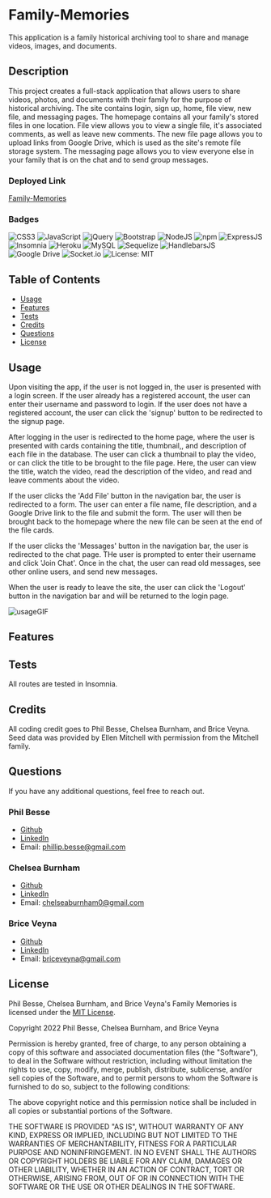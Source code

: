 # Family-Memories
This application is a family historical archiving tool to share and manage videos, images, and documents.

## Description
This project creates a full-stack application that allows users to share videos, photos, and documents with their family for the purpose of historical archiving. The site contains login, sign up, home, file view, new file, and messaging pages. The homepage contains all your family's stored files in one location. File view allows you to view a single file, it's associated comments, as well as leave new comments. The new file page allows you to upload links from Google Drive, which is used as the site's remote file storage system. The messaging page allows you to view everyone else in your family that is on the chat and to send group messages.

### Deployed Link
[Family-Memories](https://lit-cliffs-32521.herokuapp.com/)

### Badges
![CSS3](https://img.shields.io/badge/css3-%231572B6.svg?style=for-the-badge&logo=css3&logoColor=white) ![JavaScript](https://img.shields.io/badge/javascript-%23323330.svg?style=for-the-badge&logo=javascript&logoColor=%23F7DF1E) ![jQuery](https://img.shields.io/badge/jquery-%230769AD.svg?style=for-the-badge&logo=jquery&logoColor=white) ![Bootstrap](https://img.shields.io/badge/bootstrap-%23563D7C.svg?style=for-the-badge&logo=bootstrap&logoColor=white) ![NodeJS](https://img.shields.io/badge/node.js-6DA55F?style=for-the-badge&logo=node.js&logoColor=white) ![npm](https://img.shields.io/badge/npm-CB3837?style=for-the-badge&logo=npm&logoColor=white) ![ExpressJS](https://img.shields.io/badge/Express.js-000000?style=for-the-badge&logo=express&logoColor=white) ![Insomnia](https://img.shields.io/badge/Insomnia-5849be?style=for-the-badge&logo=Insomnia&logoColor=white) ![Heroku](https://img.shields.io/badge/Heroku-430098?style=for-the-badge&logo=heroku&logoColor=white) ![MySQL](https://img.shields.io/badge/MySQL-005C84?style=for-the-badge&logo=mysql&logoColor=white) ![Sequelize](https://img.shields.io/badge/Sequelize-52B0E7?style=for-the-badge&logo=Sequelize&logoColor=white) ![HandlebarsJS](https://img.shields.io/badge/Handlebars.js-f0772b?style=for-the-badge&logo=handlebarsdotjs&logoColor=black) ![Google Drive](https://img.shields.io/badge/Google%20Drive-4285F4?style=for-the-badge&logo=googledrive&logoColor=white) ![Socket.io](https://img.shields.io/badge/Socket.io-black?style=for-the-badge&logo=socket.io&badgeColor=010101) ![License: MIT](https://img.shields.io/badge/License-MIT-yellow.svg)

## Table of Contents
- [Usage](#usage)
- [Features](#features)
- [Tests](#tests)
- [Credits](#credits)
- [Questions](#questions)
- [License](#license)


## Usage

Upon visiting the app, if the user is not logged in, the user is presented with a login screen. If the user already has a registered account, the user can enter their username and password to login. If the user does not have a registered account, the user can click the 'signup' button to be redirected to the signup page. 

After logging in the user is redirected to the home page, where the user is presented with cards containing the title, thumbnail,, and description of each file in the database. The user can click a thumbnail to play the video, or can click the title to be brought to the file page. Here, the user can view the title, watch the video, read the description of the video, and read and leave comments about the video.

If the user clicks the 'Add File' button in the navigation bar, the user is redirected to a form. The user can enter a file name, file description, and a Google Drive link to the file and submit the form. The user will then be brought back to the homepage where the new file can be seen at the end of the file cards.

If the user clicks the 'Messages' button in the navigation bar, the user is redirected to the chat page. THe user is prompted to enter their username and click 'Join Chat'. Once in the chat, the user can read old messages, see other online users, and send new messages.

When the user is ready to leave the site, the user can click the 'Logout' button in the navigation bar and will be returned to the login page.

![usageGIF](./public/assets/usage.gif)

## Features


## Tests
All routes are tested in Insomnia.

## Credits
All coding credit goes to Phil Besse, Chelsea Burnham, and Brice Veyna. Seed data was provided by Ellen Mitchell with permission from the Mitchell family.


## Questions
If you have any additional questions, feel free to reach out.
### Phil Besse
- [Github](https://github.com/pdbesse)
- [LinkedIn](https://www.linkedin.com/in/phillipbesse/)
- Email: phillip.besse@gmail.com

### Chelsea Burnham
- [Github](http://github.com/chelseaburnham)
- [LinkedIn](www.linkedin.com/in/chelsea-burnham-profile)
- Email: chelseaburnham0@gmail.com

### Brice Veyna
- [Github](https://github.com/BriceVeyna)
- [LinkedIn](https://www.linkedin.com/in/brice-veyna/)
- Email: briceveyna@gmail.com

## License
Phil Besse, Chelsea Burnham, and Brice Veyna's Family Memories is licensed under the [MIT License](https://opensource.org/licenses/MIT).

Copyright 2022 Phil Besse, Chelsea Burnham, and Brice Veyna

Permission is hereby granted, free of charge, to any person obtaining a copy of this software and associated documentation files (the "Software"), to deal in the Software without restriction, including without limitation the rights to use, copy, modify, merge, publish, distribute, sublicense, and/or sell copies of the Software, and to permit persons to whom the Software is furnished to do so, subject to the following conditions:

The above copyright notice and this permission notice shall be included in all copies or substantial portions of the Software.

THE SOFTWARE IS PROVIDED "AS IS", WITHOUT WARRANTY OF ANY KIND, EXPRESS OR IMPLIED, INCLUDING BUT NOT LIMITED TO THE WARRANTIES OF MERCHANTABILITY, FITNESS FOR A PARTICULAR PURPOSE AND NONINFRINGEMENT. IN NO EVENT SHALL THE AUTHORS OR COPYRIGHT HOLDERS BE LIABLE FOR ANY CLAIM, DAMAGES OR OTHER LIABILITY, WHETHER IN AN ACTION OF CONTRACT, TORT OR OTHERWISE, ARISING FROM, OUT OF OR IN CONNECTION WITH THE SOFTWARE OR THE USE OR OTHER DEALINGS IN THE SOFTWARE.
